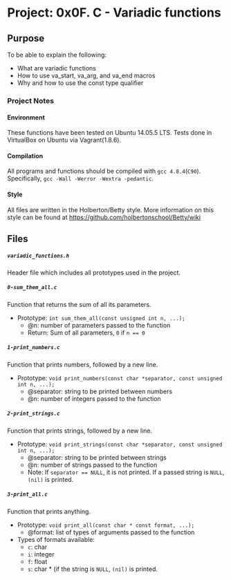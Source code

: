 # Project: 0x0F. C - Variadic functions

## Purpose
To be able to explain the following:
* What are variadic functions
* How to use va_start, va_arg, and va_end macros
* Why and how to use the const type qualifier

### Project Notes
#### Environment
These functions have been tested on Ubuntu 14.05.5 LTS.
Tests done in VirtualBox on Ubuntu via Vagrant(1.8.6).

#### Compilation
All programs and functions should be compiled with `gcc 4.8.4`(`C90`).
Specifically, `gcc -Wall -Werror -Wextra -pedantic`.

#### Style
All files are written in the Holberton/Betty style.
More information on this style can be found at https://github.com/holbertonschool/Betty/wiki

## Files

##### `variadic_functions.h`
Header file which includes all prototypes used in the project.

##### `0-sum_them_all.c`
Function that returns the sum of all its parameters.
* Prototype: `int sum_them_all(const unsigned int n, ...);`
     * @n: number of parameters passed to the function
     * Return: Sum of all parameters, `0` if `n == 0`

##### `1-print_numbers.c`
Function that prints numbers, followed by a new line.
* Prototype: `void print_numbers(const char *separator, const unsigned int n, ...);`
	* @separator: string to be printed between numbers
	* @n: number of integers passed to the function

##### `2-print_strings.c`
Function that prints strings, followed by a new line.
* Prototype: `void print_strings(const char *separator, const unsigned int n, ...);`
	* @separator: string to be printed between strings
	* @n: number of strings passed to the function
	* Note: If `separator == NULL`, it is not printed. If a passed string is `NULL`, `(nil)` is printed.

##### `3-print_all.c`
Function that prints anything.
* Prototype: `void print_all(const char * const format, ...);`
	* @format: list of types of arguments passed to the function
* Types of formats available:
	* `c`: char
	* `i`: integer
	* `f`: float
	* `s`: char * (if the string is `NULL`, `(nil)` is printed.

